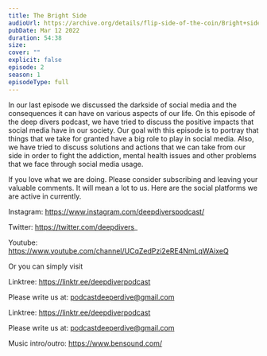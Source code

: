 ```yaml
---
title: The Bright Side
audioUrl: https://archive.org/details/flip-side-of-the-coin/Bright+side.m4a
pubDate: Mar 12 2022
duration: 54:38
size: 
cover: ""
explicit: false
episode: 2
season: 1
episodeType: full
---
```

In our last episode we discussed the darkside of social media and the consequences it can have on various aspects of our life. On this episode of the deep divers podcast, we have tried to discuss the positive impacts that social media have in our society. Our goal with this episode is to portray that things that we take for granted have a big role to play in social media. Also, we have tried to discuss solutions and actions that we can take from our side in order to fight the addiction, mental health issues and other problems that we face through social media usage.

If you love what we are doing. Please consider subscribing and leaving your valuable comments. It will mean a lot to us. Here are the social platforms we are active in currently.

Instagram: https://www.instagram.com/deepdiverspodcast/

Twitter: https://twitter.com/deepdivers_

Youtube: https://www.youtube.com/channel/UCqZedPzi2eRE4NmLqWAixeQ

Or you can simply visit

Linktree: https://linktr.ee/deepdiverpodcast

Please write us at: podcastdeeperdive@gmail.com



Linktree: https://linktr.ee/deepdiverpodcast

Please write us at: podcastdeeperdive@gmail.com

Music intro/outro: https://www.bensound.com/

